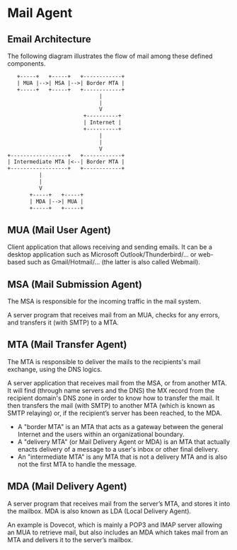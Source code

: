 # Mail Agent

## Email Architecture

The following diagram illustrates the flow of mail among these defined components.

```txt
   +-----+   +-----+   +------------+
   | MUA |-->| MSA |-->| Border MTA |
   +-----+   +-----+   +------------+
                             |
                             |
                             V
                        +----------+
                        | Internet |
                        +----------+
                             |
                             |
                             V
+------------------+   +------------+
| Intermediate MTA |<--| Border MTA |
+------------------+   +------------+
          |
          |
          V
       +-----+   +-----+
       | MDA |-->| MUA |
       +-----+   +-----+
```

## MUA (Mail User Agent)

Client application that allows receiving and sending emails. It can be a desktop application such as Microsoft Outlook/Thunderbird/… or web-based such as Gmail/Hotmail/… (the latter is also called Webmail).

## MSA (Mail Submission Agent)

The MSA is responsible for the incoming traffic in the mail system.

A server program that receives mail from an MUA, checks for any errors, and transfers it (with SMTP) to a MTA.

## MTA (Mail Transfer Agent)

The MTA is responsible to deliver the mails to the recipients's mail exchange, using the DNS logics.

A server application that receives mail from the MSA, or from another MTA. It will find (through name servers and the DNS) the MX record from the recipient domain's DNS zone in order to know how to transfer the mail. It then transfers the mail (with SMTP) to another MTA (which is known as SMTP relaying) or, if the recipient’s server has been reached, to the MDA.

* A "border MTA" is an MTA that acts as a gateway between the general Internet and the users within an organizational boundary.
* A "delivery MTA" (or Mail Delivery Agent or MDA) is an MTA that actually enacts delivery of a message to a user's inbox or other final delivery.
* An "intermediate MTA" is any MTA that is not a delivery MTA and is also not the first MTA to handle the message.

## MDA (Mail Delivery Agent)

A server program that receives mail from the server’s MTA, and stores it into the mailbox. MDA is also known as LDA (Local Delivery Agent).

An example is Dovecot, which is mainly a POP3 and IMAP server allowing an MUA to retrieve mail, but also includes an MDA which takes mail from an MTA and delivers it to the server’s mailbox.
